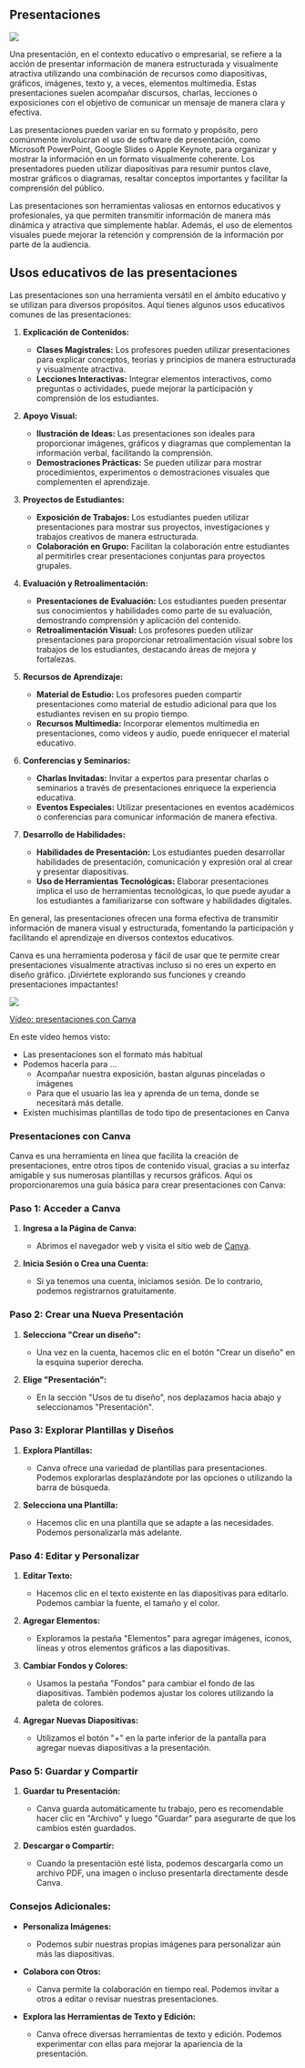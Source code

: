 ## Presentaciones

![](https://raw.githubusercontent.com/javacasm/Iniciacion-Herramientas-Digitales-Aula/main/images/icono-presentaciones.png)

Una presentación, en el contexto educativo o empresarial, se refiere a la acción de presentar información de manera estructurada y visualmente atractiva utilizando una combinación de recursos como diapositivas, gráficos, imágenes, texto y, a veces, elementos multimedia. Estas presentaciones suelen acompañar discursos, charlas, lecciones o exposiciones con el objetivo de comunicar un mensaje de manera clara y efectiva.

Las presentaciones pueden variar en su formato y propósito, pero comúnmente involucran el uso de software de presentación, como Microsoft PowerPoint, Google Slides o Apple Keynote, para organizar y mostrar la información en un formato visualmente coherente. Los presentadores pueden utilizar diapositivas para resumir puntos clave, mostrar gráficos o diagramas, resaltar conceptos importantes y facilitar la comprensión del público.

Las presentaciones son herramientas valiosas en entornos educativos y profesionales, ya que permiten transmitir información de manera más dinámica y atractiva que simplemente hablar. Además, el uso de elementos visuales puede mejorar la retención y comprensión de la información por parte de la audiencia.

## Usos educativos de las presentaciones

Las presentaciones son una herramienta versátil en el ámbito educativo y se utilizan para diversos propósitos. Aquí tienes algunos usos educativos comunes de las presentaciones:

1. **Explicación de Contenidos:**
   - **Clases Magistrales:** Los profesores pueden utilizar presentaciones para explicar conceptos, teorías y principios de manera estructurada y visualmente atractiva.
   - **Lecciones Interactivas:** Integrar elementos interactivos, como preguntas o actividades, puede mejorar la participación y comprensión de los estudiantes.

2. **Apoyo Visual:**
   - **Ilustración de Ideas:** Las presentaciones son ideales para proporcionar imágenes, gráficos y diagramas que complementan la información verbal, facilitando la comprensión.
   - **Demostraciones Prácticas:** Se pueden utilizar para mostrar procedimientos, experimentos o demostraciones visuales que complementen el aprendizaje.

3. **Proyectos de Estudiantes:**
   - **Exposición de Trabajos:** Los estudiantes pueden utilizar presentaciones para mostrar sus proyectos, investigaciones y trabajos creativos de manera estructurada.
   - **Colaboración en Grupo:** Facilitan la colaboración entre estudiantes al permitirles crear presentaciones conjuntas para proyectos grupales.

4. **Evaluación y Retroalimentación:**
   - **Presentaciones de Evaluación:** Los estudiantes pueden presentar sus conocimientos y habilidades como parte de su evaluación, demostrando comprensión y aplicación del contenido.
   - **Retroalimentación Visual:** Los profesores pueden utilizar presentaciones para proporcionar retroalimentación visual sobre los trabajos de los estudiantes, destacando áreas de mejora y fortalezas.

5. **Recursos de Aprendizaje:**
   - **Material de Estudio:** Los profesores pueden compartir presentaciones como material de estudio adicional para que los estudiantes revisen en su propio tiempo.
   - **Recursos Multimedia:** Incorporar elementos multimedia en presentaciones, como videos y audio, puede enriquecer el material educativo.

6. **Conferencias y Seminarios:**
   - **Charlas Invitadas:** Invitar a expertos para presentar charlas o seminarios a través de presentaciones enriquece la experiencia educativa.
   - **Eventos Especiales:** Utilizar presentaciones en eventos académicos o conferencias para comunicar información de manera efectiva.

7. **Desarrollo de Habilidades:**
   - **Habilidades de Presentación:** Los estudiantes pueden desarrollar habilidades de presentación, comunicación y expresión oral al crear y presentar diapositivas.
   - **Uso de Herramientas Tecnológicas:** Elaborar presentaciones implica el uso de herramientas tecnológicas, lo que puede ayudar a los estudiantes a familiarizarse con software y habilidades digitales.

En general, las presentaciones ofrecen una forma efectiva de transmitir información de manera visual y estructurada, fomentando la participación y facilitando el aprendizaje en diversos contextos educativos.

Canva es una herramienta poderosa y fácil de usar que te permite crear presentaciones visualmente atractivas incluso si no eres un experto en diseño gráfico. ¡Diviértete explorando sus funciones y creando presentaciones impactantes!

[![](https://raw.githubusercontent.com/javacasm/Iniciacion-Herramientas-Digitales-Aula/main/images/portada-2.3.1.Presentaciones.png)](https://drive.google.com/file/d/1WplgJZnGR1bZhUle6Wegz9irfntAhq3H/view?usp=sharing)

[Vídeo: presentaciones con Canva](https://drive.google.com/file/d/1WplgJZnGR1bZhUle6Wegz9irfntAhq3H/view?usp=sharing)

En este vídeo hemos visto:

* Las presentaciones son el formato más habitual
* Podemos hacerla para ...
   - Acompañar nuestra exposición, bastan algunas pinceladas o imágenes 
   - Para que el usuario las lea y aprenda de un tema, donde se necesitará más detalle.
* Existen muchísimas plantillas de todo tipo de presentaciones en Canva

### Presentaciones con Canva

Canva es una herramienta en línea que facilita la creación de presentaciones, entre otros tipos de contenido visual, gracias a su interfaz amigable y sus numerosas plantillas y recursos gráficos. Aquí os proporcionaremos una guía básica para crear presentaciones con Canva:

### Paso 1: Acceder a Canva

1. **Ingresa a la Página de Canva:**
   - Abrimos el navegador web y visita el sitio web de [Canva](https://www.canva.com/).

2. **Inicia Sesión o Crea una Cuenta:**
   - Si ya tenemos una cuenta, iniciamos sesión. De lo contrario, podemos registrarnos gratuitamente.

### Paso 2: Crear una Nueva Presentación

1. **Selecciona "Crear un diseño":**
   - Una vez en la cuenta, hacemos clic en el botón "Crear un diseño" en la esquina superior derecha.

2. **Elige "Presentación":**
   - En la sección "Usos de tu diseño", nos deplazamos hacia abajo y seleccionamos "Presentación".

### Paso 3: Explorar Plantillas y Diseños

1. **Explora Plantillas:**
   - Canva ofrece una variedad de plantillas para presentaciones. Podemos explorarlas desplazándote por las opciones o utilizando la barra de búsqueda.

2. **Selecciona una Plantilla:**
   - Hacemos clic en una plantilla que se adapte a las necesidades. Podemos personalizarla más adelante.

### Paso 4: Editar y Personalizar

1. **Editar Texto:**
   - Hacemos clic en el texto existente en las diapositivas para editarlo. Podemos cambiar la fuente, el tamaño y el color.

2. **Agregar Elementos:**
   - Exploramos la pestaña "Elementos" para agregar imágenes, iconos, líneas y otros elementos gráficos a las diapositivas.

3. **Cambiar Fondos y Colores:**
   - Usamos la pestaña "Fondos" para cambiar el fondo de las diapositivas. También podemos ajustar los colores utilizando la paleta de colores.

4. **Agregar Nuevas Diapositivas:**
   - Utilizamos el botón "+" en la parte inferior de la pantalla para agregar nuevas diapositivas a la presentación.

### Paso 5: Guardar y Compartir

1. **Guardar tu Presentación:**
   - Canva guarda automáticamente tu trabajo, pero es recomendable hacer clic en "Archivo" y luego "Guardar" para asegurarte de que los cambios estén guardados.

2. **Descargar o Compartir:**
   - Cuando la presentación esté lista, podemos descargarla como un archivo PDF, una imagen o incluso presentarla directamente desde Canva.

### Consejos Adicionales:

- **Personaliza Imágenes:**
  - Podemos subir nuestras propias imágenes para personalizar aún más las diapositivas.

- **Colabora con Otros:**
  - Canva permite la colaboración en tiempo real. Podemos invitar a otros a editar o revisar nuestras presentaciones.

- **Explora las Herramientas de Texto y Edición:**
  - Canva ofrece diversas herramientas de texto y edición. Podemos experimentar con ellas para mejorar la apariencia de la presentación.


